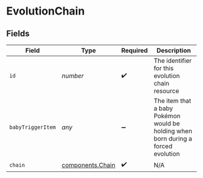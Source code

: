 # EvolutionChain


## Fields

| Field                                                                             | Type                                                                              | Required                                                                          | Description                                                                       |
| --------------------------------------------------------------------------------- | --------------------------------------------------------------------------------- | --------------------------------------------------------------------------------- | --------------------------------------------------------------------------------- |
| `id`                                                                              | *number*                                                                          | :heavy_check_mark:                                                                | The identifier for this evolution chain resource                                  |
| `babyTriggerItem`                                                                 | *any*                                                                             | :heavy_minus_sign:                                                                | The item that a baby Pokémon would be holding when born during a forced evolution |
| `chain`                                                                           | [components.Chain](../../models/components/chain.md)                              | :heavy_check_mark:                                                                | N/A                                                                               |